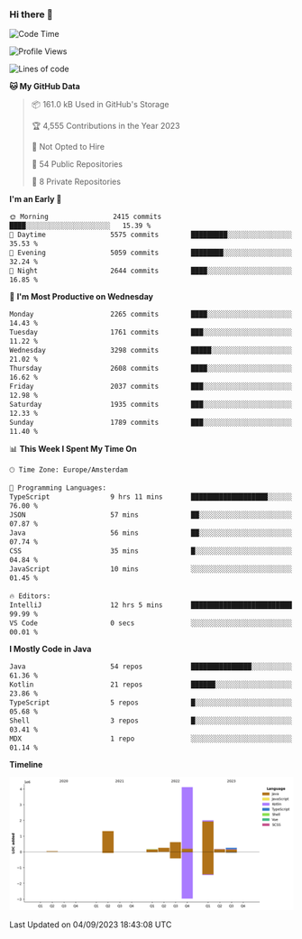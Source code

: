 ### Hi there 👋


<!--START_SECTION:waka-->
![Code Time](http://img.shields.io/badge/Code%20Time-3%2C551%20hrs%2019%20mins-blue)

![Profile Views](http://img.shields.io/badge/Profile%20Views-2-blue)

![Lines of code](https://img.shields.io/badge/From%20Hello%20World%20I%27ve%20Written-8.9%20million%20lines%20of%20code-blue)

**🐱 My GitHub Data** 

> 📦 161.0 kB Used in GitHub's Storage 
 > 
> 🏆 4,555 Contributions in the Year 2023
 > 
> 🚫 Not Opted to Hire
 > 
> 📜 54 Public Repositories 
 > 
> 🔑 8 Private Repositories 
 > 
**I'm an Early 🐤** 

```text
🌞 Morning                2415 commits        ████░░░░░░░░░░░░░░░░░░░░░   15.39 % 
🌆 Daytime                5575 commits        █████████░░░░░░░░░░░░░░░░   35.53 % 
🌃 Evening                5059 commits        ████████░░░░░░░░░░░░░░░░░   32.24 % 
🌙 Night                  2644 commits        ████░░░░░░░░░░░░░░░░░░░░░   16.85 % 
```
📅 **I'm Most Productive on Wednesday** 

```text
Monday                   2265 commits        ████░░░░░░░░░░░░░░░░░░░░░   14.43 % 
Tuesday                  1761 commits        ███░░░░░░░░░░░░░░░░░░░░░░   11.22 % 
Wednesday                3298 commits        █████░░░░░░░░░░░░░░░░░░░░   21.02 % 
Thursday                 2608 commits        ████░░░░░░░░░░░░░░░░░░░░░   16.62 % 
Friday                   2037 commits        ███░░░░░░░░░░░░░░░░░░░░░░   12.98 % 
Saturday                 1935 commits        ███░░░░░░░░░░░░░░░░░░░░░░   12.33 % 
Sunday                   1789 commits        ███░░░░░░░░░░░░░░░░░░░░░░   11.40 % 
```


📊 **This Week I Spent My Time On** 

```text
🕑︎ Time Zone: Europe/Amsterdam

💬 Programming Languages: 
TypeScript               9 hrs 11 mins       ███████████████████░░░░░░   76.00 % 
JSON                     57 mins             ██░░░░░░░░░░░░░░░░░░░░░░░   07.87 % 
Java                     56 mins             ██░░░░░░░░░░░░░░░░░░░░░░░   07.74 % 
CSS                      35 mins             █░░░░░░░░░░░░░░░░░░░░░░░░   04.84 % 
JavaScript               10 mins             ░░░░░░░░░░░░░░░░░░░░░░░░░   01.45 % 

🔥 Editors: 
IntelliJ                 12 hrs 5 mins       █████████████████████████   99.99 % 
VS Code                  0 secs              ░░░░░░░░░░░░░░░░░░░░░░░░░   00.01 % 
```

**I Mostly Code in Java** 

```text
Java                     54 repos            ███████████████░░░░░░░░░░   61.36 % 
Kotlin                   21 repos            ██████░░░░░░░░░░░░░░░░░░░   23.86 % 
TypeScript               5 repos             █░░░░░░░░░░░░░░░░░░░░░░░░   05.68 % 
Shell                    3 repos             █░░░░░░░░░░░░░░░░░░░░░░░░   03.41 % 
MDX                      1 repo              ░░░░░░░░░░░░░░░░░░░░░░░░░   01.14 % 
```



**Timeline**

![Lines of Code chart](https://raw.githubusercontent.com/powercasgamer/powercasgamer/master/assets/bar_graph.png)


 Last Updated on 04/09/2023 18:43:08 UTC
<!--END_SECTION:waka-->
